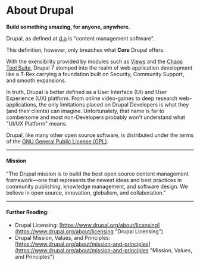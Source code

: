 # About Drupal

**Build something amazing, for anyone, anywhere.**

Drupal, as defined at [d.o](https://www.drupal.org/about "About") is "content management software".

This definition, however, only breaches what **Core** Drupal offers.

With the exensibility provided by modules such as [Views](https://www.drupal.org/project/views "Views") and the [Chaos Tool Suite](https://www.drupal.org/project/ctools "ctools"), Drupal 7 stomped into the realm of web application development like a T-Rex carrying a foundation built on Security, Community Support, and smooth expansions.

In truth, Drupal is better defined as a User Interface (UI) and User Experience (UX) platform. From online video-games to deep research web-applications, the only limitations placed on Drupal Developers is what they (and their clients) can imagine. Unfortunately, that name is far to combersome and most non-Developers probably won't understand what "UI/UX Platform" means.

Drupal, like many other open source software, is distributed under the terms of the [GNU General Public License (GPL)](http://www.gnu.org/copyleft/gpl.html "GPL").

-----
#### Mission

"The Drupal mission is to build the best open source content management framework—one that represents the newest ideas and best practices in community publishing, knowledge management, and software design. We believe in open source, innovation, globalism, and collaboration."

-----

#### Further Reading:

 + Drupal Licensing: [https://www.drupal.org/about/licensing](https://www.drupal.org/about/licensing "Drupal Licensing")
 + Drupal Mission, Values, and Principles: [https://www.drupal.org/about/mission-and-principles](https://www.drupal.org/about/mission-and-principles "Mission, Values, and Principles") 